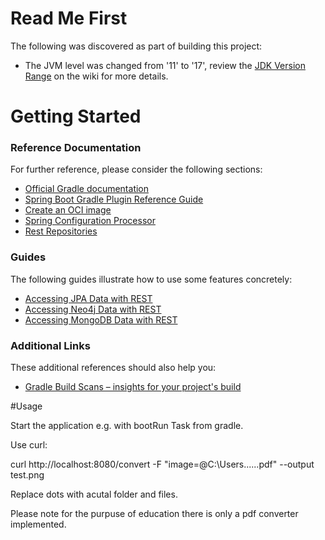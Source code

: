 # Read Me First
The following was discovered as part of building this project:

* The JVM level was changed from '11' to '17', review the [JDK Version Range](https://github.com/spring-projects/spring-framework/wiki/Spring-Framework-Versions#jdk-version-range) on the wiki for more details.

# Getting Started

### Reference Documentation
For further reference, please consider the following sections:

* [Official Gradle documentation](https://docs.gradle.org)
* [Spring Boot Gradle Plugin Reference Guide](https://docs.spring.io/spring-boot/docs/3.0.5/gradle-plugin/reference/html/)
* [Create an OCI image](https://docs.spring.io/spring-boot/docs/3.0.5/gradle-plugin/reference/html/#build-image)
* [Spring Configuration Processor](https://docs.spring.io/spring-boot/docs/3.0.5/reference/htmlsingle/#appendix.configuration-metadata.annotation-processor)
* [Rest Repositories](https://docs.spring.io/spring-boot/docs/3.0.5/reference/htmlsingle/#howto.data-access.exposing-spring-data-repositories-as-rest)

### Guides
The following guides illustrate how to use some features concretely:

* [Accessing JPA Data with REST](https://spring.io/guides/gs/accessing-data-rest/)
* [Accessing Neo4j Data with REST](https://spring.io/guides/gs/accessing-neo4j-data-rest/)
* [Accessing MongoDB Data with REST](https://spring.io/guides/gs/accessing-mongodb-data-rest/)

### Additional Links
These additional references should also help you:

* [Gradle Build Scans – insights for your project's build](https://scans.gradle.com#gradle)

#Usage

Start the application e.g. with bootRun Task from gradle.

Use curl: 

curl http://localhost:8080/convert  -F "image=@C:\Users\..\..\..pdf" --output test.png

Replace dots with acutal folder and files. 

Please note for the purpuse of education there is only a pdf converter implemented.

